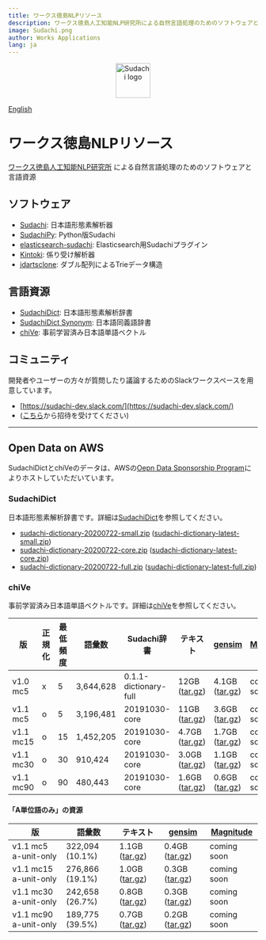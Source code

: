 ```yaml
---
title: ワークス徳島NLPリソース
description: ワークス徳島人工知能NLP研究所による自然言語処理のためのソフトウェアと言語資源 - 形態素解析器Sudachiや単語ベクトルchiVeなど
image: Sudachi.png
author: Works Applications
lang: ja
---
```



<p align="center"><img width="70" src="./Sudachi.png" alt="Sudachi logo"></p>

[English](index.en)


# ワークス徳島NLPリソース

[ワークス徳島人工知能NLP研究所](https://www.worksap.co.jp/about/csr/nlp/) による自然言語処理のためのソフトウェアと言語資源


## ソフトウェア

- [Sudachi](https://github.com/WorksApplications/Sudachi): 日本語形態素解析器
- [SudachiPy](https://github.com/WorksApplications/SudachiPy): Python版Sudachi
- [elasticsearch-sudachi](https://github.com/WorksApplications/elasticsearch-sudachi): Elasticsearch用Sudachiプラグイン
- [Kintoki](https://github.com/WorksApplications/kintoki): 係り受け解析器
- [jdartsclone](https://github.com/WorksApplications/jdartsclone): ダブル配列によるTrieデータ構造


## 言語資源

- [SudachiDict](https://github.com/WorksApplications/SudachiDict): 日本語形態素解析辞書
- [SudachiDict Synonym](https://github.com/WorksApplications/SudachiDict/blob/develop/docs/synonyms.md): 日本語同義語辞書
- [chiVe](https://github.com/WorksApplications/chiVe): 事前学習済み日本語単語ベクトル

## コミュニティ

開発者やユーザーの方々が質問したり議論するためのSlackワークスペースを用意しています。

- [https://sudachi-dev.slack.com/](https://sudachi-dev.slack.com/)
- ([こちら](https://join.slack.com/t/sudachi-dev/shared_invite/enQtMzg2NTI2NjYxNTUyLTMyYmNkZWQ0Y2E5NmQxMTI3ZGM3NDU0NzU4NGE1Y2UwYTVmNTViYjJmNDI0MWZiYTg4ODNmMzgxYTQ3ZmI2OWU)から招待を受けてください)


***


## Open Data on AWS

SudachiDictとchiVeのデータは、AWSの[Oepn Data Sponsorship Program](https://registry.opendata.aws/sudachi/)によりホストしていただいています。

### SudachiDict

日本語形態素解析辞書です。詳細は[SudachiDict](https://github.com/WorksApplications/SudachiDict)を参照してください。

- [sudachi-dictionary-20200722-small.zip](https://sudachi.s3-ap-northeast-1.amazonaws.com/sudachidict/sudachi-dictionary-20200722-small.zip) ([sudachi-dictionary-latest-small.zip](https://sudachi.s3-ap-northeast-1.amazonaws.com/sudachidict/sudachi-dictionary-latest-small.zip))
- [sudachi-dictionary-20200722-core.zip](https://sudachi.s3-ap-northeast-1.amazonaws.com/sudachidict/sudachi-dictionary-20200722-core.zip) ([sudachi-dictionary-latest-core.zip](https://sudachi.s3-ap-northeast-1.amazonaws.com/sudachidict/sudachi-dictionary-latest-core.zip))
- [sudachi-dictionary-20200722-full.zip](https://sudachi.s3-ap-northeast-1.amazonaws.com/sudachidict/sudachi-dictionary-20200722-full.zip) ([sudachi-dictionary-latest-full.zip](https://sudachi.s3-ap-northeast-1.amazonaws.com/sudachidict/sudachi-dictionary-latest-full.zip))

### chiVe

事前学習済み日本語単語ベクトルです。詳細は[chiVe](https://github.com/WorksApplications/chiVe)を参照してください。

| 版        | 正規化 | 最低頻度 | 語彙数    | Sudachi辞書           | テキスト                                                                                                      | [gensim](https://radimrehurek.com/gensim/)                                                                           | [Magnitude](https://github.com/plasticityai/magnitude) |
| --------- | ------ | -------- | --------- | --------------------- | ------------------------------------------------------------------------------------------------------------- | -------------------------------------------------------------------------------------------------------------------- | ------------------------------------------------------ |
| v1.0 mc5  | x      | 5        | 3,644,628 | 0.1.1-dictionary-full | 12GB ([tar.gz](https://sudachi.s3-ap-northeast-1.amazonaws.com/chive/chive-1.0-mc5-20190314.tar.gz))   | 4.1GB ([tar.gz](https://sudachi.s3-ap-northeast-1.amazonaws.com/chive/chive-1.0-mc5-20190314_gensim.tar.gz))  | coming soon                                            |
| v1.1 mc5  | o      | 5        | 3,196,481 | 20191030-core         | 11GB ([tar.gz](https://sudachi.s3-ap-northeast-1.amazonaws.com/chive/chive-1.1-mc5-20200318.tar.gz))   | 3.6GB ([tar.gz](https://sudachi.s3-ap-northeast-1.amazonaws.com/chive/chive-1.1-mc5-20200318_gensim.tar.gz))  | coming soon                                            |
| v1.1 mc15 | o      | 15       | 1,452,205 | 20191030-core         | 4.7GB ([tar.gz](https://sudachi.s3-ap-northeast-1.amazonaws.com/chive/chive-1.1-mc15-20200318.tar.gz)) | 1.7GB ([tar.gz](https://sudachi.s3-ap-northeast-1.amazonaws.com/chive/chive-1.1-mc15-20200318_gensim.tar.gz)) | coming soon                                            |
| v1.1 mc30 | o      | 30       | 910,424   | 20191030-core         | 3.0GB ([tar.gz](https://sudachi.s3-ap-northeast-1.amazonaws.com/chive/chive-1.1-mc30-20200318.tar.gz)) | 1.1GB ([tar.gz](https://sudachi.s3-ap-northeast-1.amazonaws.com/chive/chive-1.1-mc30-20200318_gensim.tar.gz)) | coming soon                                            |
| v1.1 mc90 | o      | 90       | 480,443   | 20191030-core         | 1.6GB ([tar.gz](https://sudachi.s3-ap-northeast-1.amazonaws.com/chive/chive-1.1-mc90-20200318.tar.gz)) | 0.6GB ([tar.gz](https://sudachi.s3-ap-northeast-1.amazonaws.com/chive/chive-1.1-mc90-20200318_gensim.tar.gz)) | coming soon                                            |

#### 「A単位語のみ」の資源

| 版                    | 語彙数          | テキスト                                                                                                                  | [gensim](https://radimrehurek.com/gensim/)                                                                                       | [Magnitude](https://github.com/plasticityai/magnitude) |
| --------------------- | --------------- | ------------------------------------------------------------------------------------------------------------------------- | -------------------------------------------------------------------------------------------------------------------------------- | ------------------------------------------------------ |
| v1.1 mc5 a-unit-only  | 322,094 (10.1%) | 1.1GB ([tar.gz](https://sudachi.s3-ap-northeast-1.amazonaws.com/chive/chive-1.1-mc5-20200318-a-unit-only.tar.gz))  | 0.4GB ([tar.gz](https://sudachi.s3-ap-northeast-1.amazonaws.com/chive/chive-1.1-mc5-20200318-a-unit-only_gensim.tar.gz))  | coming soon                                            |
| v1.1 mc15 a-unit-only | 276,866 (19.1%) | 1.0GB ([tar.gz](https://sudachi.s3-ap-northeast-1.amazonaws.com/chive/chive-1.1-mc15-20200318-a-unit-only.tar.gz)) | 0.3GB ([tar.gz](https://sudachi.s3-ap-northeast-1.amazonaws.com/chive/chive-1.1-mc15-20200318-a-unit-only_gensim.tar.gz)) | coming soon                                            |
| v1.1 mc30 a-unit-only | 242,658 (26.7%) | 0.8GB ([tar.gz](https://sudachi.s3-ap-northeast-1.amazonaws.com/chive/chive-1.1-mc30-20200318-a-unit-only.tar.gz)) | 0.3GB ([tar.gz](https://sudachi.s3-ap-northeast-1.amazonaws.com/chive/chive-1.1-mc30-20200318-a-unit-only_gensim.tar.gz)) | coming soon                                            |
| v1.1 mc90 a-unit-only | 189,775 (39.5%) | 0.7GB ([tar.gz](https://sudachi.s3-ap-northeast-1.amazonaws.com/chive/chive-1.1-mc90-20200318-a-unit-only.tar.gz)) | 0.2GB ([tar.gz](https://sudachi.s3-ap-northeast-1.amazonaws.com/chive/chive-1.1-mc90-20200318-a-unit-only_gensim.tar.gz)) | coming soon                                            |
